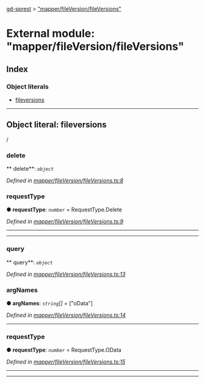 [gd-sprest](../README.md) > ["mapper/fileVersion/fileVersions"](../modules/_mapper_fileversion_fileversions_.md)



# External module: "mapper/fileVersion/fileVersions"

## Index

### Object literals

* [fileversions](_mapper_fileversion_fileversions_.md#fileversions)



---
<a id="fileversions"></a>

## Object literal: fileversions


/


<a id="fileversions.delete"></a>

###  delete

** delete**:  *`object`* 

*Defined in [mapper/fileVersion/fileVersions.ts:8](https://github.com/gunjandatta/sprest/blob/3de79f1/src/mapper/fileVersion/fileVersions.ts#L8)*




<a id="fileversions.delete.requesttype"></a>

###  requestType

**●  requestType**:  *`number`*  =  RequestType.Delete

*Defined in [mapper/fileVersion/fileVersions.ts:9](https://github.com/gunjandatta/sprest/blob/3de79f1/src/mapper/fileVersion/fileVersions.ts#L9)*





___

___
<a id="fileversions.query"></a>

###  query

** query**:  *`object`* 

*Defined in [mapper/fileVersion/fileVersions.ts:13](https://github.com/gunjandatta/sprest/blob/3de79f1/src/mapper/fileVersion/fileVersions.ts#L13)*




<a id="fileversions.query.argnames"></a>

###  argNames

**●  argNames**:  *`string`[]*  =  ["oData"]

*Defined in [mapper/fileVersion/fileVersions.ts:14](https://github.com/gunjandatta/sprest/blob/3de79f1/src/mapper/fileVersion/fileVersions.ts#L14)*





___
<a id="fileversions.query.requesttype-1"></a>

###  requestType

**●  requestType**:  *`number`*  =  RequestType.OData

*Defined in [mapper/fileVersion/fileVersions.ts:15](https://github.com/gunjandatta/sprest/blob/3de79f1/src/mapper/fileVersion/fileVersions.ts#L15)*





___

___


